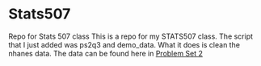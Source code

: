 # Stats507
Repo for Stats 507 class
This is a repo for my STATS507 class. The script that I just added was ps2q3 and demo_data. What it does is clean the nhanes data. The data can be found here in [Problem Set 2](./ps2q3.ipynb)
